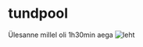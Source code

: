 # tundpool
Ülesanne millel oli 1h30min aega
![leht](https://user-images.githubusercontent.com/92164267/222701530-b9093e53-7560-418a-96d2-86337e07eb20.PNG)
